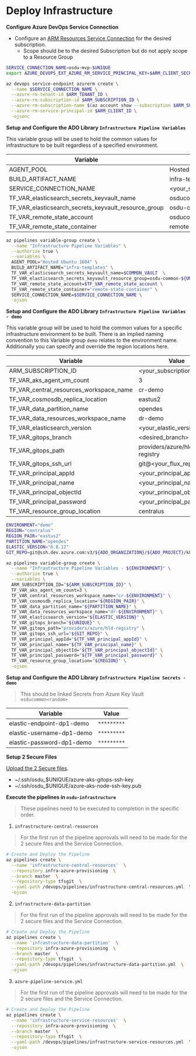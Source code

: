# Deploy Infrastructure

__Configure Azure DevOps Service Connection__

- Configure an [ARM Resources Service Connection](https://docs.microsoft.com/en-us/azure/devops/pipelines/library/connect-to-azure?view=azure-devops) for the desired subscription.
  - Scope should be to the desired Subscription but do not apply scope to a Resource Group

```bash
SERVICE_CONNECTION_NAME=osdu-mvp-$UNIQUE
export AZURE_DEVOPS_EXT_AZURE_RM_SERVICE_PRINCIPAL_KEY=$ARM_CLIENT_SECRET

az devops service-endpoint azurerm create \
  --name $SERVICE_CONNECTION_NAME \
  --azure-rm-tenant-id $ARM_TENANT_ID \
  --azure-rm-subscription-id $ARM_SUBSCRIPTION_ID \
  --azure-rm-subscription-name $(az account show --subscription $ARM_SUBSCRIPTION_ID --query name -otsv) \
  --azure-rm-service-principal-id $ARM_CLIENT_ID \
  -ojsonc
```


__Setup and Configure the ADO Library `Infrastructure Pipeline Variables`__

This variable group will be used to hold the common values for infrastructure to be built regardless of a specified environment.

  | Variable | Value |
  |----------|-------|
  | AGENT_POOL | Hosted Ubuntu 1604 |
  | BUILD_ARTIFACT_NAME | infra-templates |
  | SERVICE_CONNECTION_NAME | <your_service_connection_name> |
  | TF_VAR_elasticsearch_secrets_keyvault_name | osducommon<your_unique>-kv |
  | TF_VAR_elasticsearch_secrets_keyvault_resource_group | osdu-common-<your_unique> |
  | TF_VAR_remote_state_account | osducommon<your_unique> |
  | TF_VAR_remote_state_container | remote-state-container |

```bash
az pipelines variable-group create \
  --name "Infrastructure Pipeline Variables" \
  --authorize true \
  --variables \
  AGENT_POOL="Hosted Ubuntu 1604" \
  BUILD_ARTIFACT_NAME="infra-templates" \
  TF_VAR_elasticsearch_secrets_keyvault_name=$COMMON_VAULT  \
  TF_VAR_elasticsearch_secrets_keyvault_resource_group=osdu-common-${UNIQUE} \
  TF_VAR_remote_state_account=$TF_VAR_remote_state_account \
  TF_VAR_remote_state_container="remote-state-container" \
  SERVICE_CONNECTION_NAME=$SERVICE_CONNECTION_NAME \
  -ojson
```


__Setup and Configure the ADO Library `Infrastructure Pipeline Variables - demo`__

This variable group will be used to hold the common values for a specific infrastructure environment to be built. There is an implied naming convention to this Variable group `demo` relates to the environment name.  Additionally you can specify and override the region locations here.


  | Variable | Value |
  |----------|-------|
  | ARM_SUBSCRIPTION_ID | <your_subscription_id> |
  | TF_VAR_aks_agent_vm_count | 3 |
  | TF_VAR_central_resources_workspace_name | cr-demo |
  | TF_VAR_cosmosdb_replica_location | eastus2 |
  | TF_VAR_data_partition_name | opendes |
  | TF_VAR_data_resources_workspace_name | dr-demo |
  | TF_VAR_elasticsearch_version | <your_elastic_version> |
  | TF_VAR_gitops_branch | <desired_branch> |
  | TF_VAR_gitops_path | providers/azure/hld-registry |
  | TF_VAR_gitops_ssh_url | git@<your_flux_repo> |
  | TF_VAR_principal_appId | <your_principal_appId> |
  | TF_VAR_principal_name | <your_principal_name> |
  | TF_VAR_principal_objectId | <your_principal_objectId> |
  | TF_VAR_principal_password | <your_principal_password> |
  | TF_VAR_resource_group_location | centralus |

```bash
ENVIRONMENT="demo"
REGION="centralus"
REGION_PAIR="eastus2"
PARTITION_NAME="opendes"
ELASTIC_VERSION="6.8.12"
GIT_REPO=git@ssh.dev.azure.com:v3/${ADO_ORGANIZATION}/${ADO_PROJECT}/k8-gitops-manifests

az pipelines variable-group create \
  --name "Infrastructure Pipeline Variables - ${ENVIRONMENT}" \
  --authorize true \
  --variables \
  ARM_SUBSCRIPTION_ID="${ARM_SUBSCRIPTION_ID}" \
  TF_VAR_aks_agent_vm_count=3 \
  TF_VAR_central_resources_workspace_name="cr-${ENVIRONMENT}" \
  TF_VAR_cosmosdb_replica_location="${REGION_PAIR}" \
  TF_VAR_data_partition_name="${PARTITION_NAME}" \
  TF_VAR_data_resources_workspace_name="dr-${ENVIRONMENT}" \
  TF_VAR_elasticsearch_version="${ELASTIC_VERSION}" \
  TF_VAR_gitops_branch="${UNIQUE}" \
  TF_VAR_gitops_path="providers/azure/hld-registry" \
  TF_VAR_gitops_ssh_url="${GIT_REPO}" \
  TF_VAR_principal_appId="${TF_VAR_principal_appId}" \
  TF_VAR_principal_name="${TF_VAR_principal_name}" \
  TF_VAR_principal_objectId="${TF_VAR_principal_objectId}" \
  TF_VAR_principal_password="${TF_VAR_principal_password}" \
  TF_VAR_resource_group_location="${REGION}" \
  -ojson
```

__Setup and Configure the ADO Library `Infrastructure Pipeline Secrets - demo`__
> This should be linked Secrets from Azure Key Vault `osducommon<random>`

  | Variable | Value |
  |----------|-------|
  | elastic-endpoint-dp1-demo | `*********` |
  | elastic-username-dp1-demo | `*********` |
  | elastic-password-dp1-demo | `*********` |


__Setup 2 Secure Files__

[Upload the 2 Secure files](https://docs.microsoft.com/en-us/azure/devops/pipelines/library/secure-files?view=azure-devops).


  - ~/.ssh/osdu_$UNIQUE/azure-aks-gitops-ssh-key
  - ~/.ssh/osdu_$UNIQUE/azure-aks-node-ssh-key.pub



__Execute the pipelines in `osdu-infrastructure`__

> These pipelines need to be executed to completion in the specific order.

1. `infrastructure-central-resources`

  > For the first run of the pipeline approvals will need to be made for the 2 secure files and the Service Connection.

```bash
# Create and Deploy the Pipeline
az pipelines create \
  --name 'infrastructure-central-resources'  \
  --repository infra-azure-provisioning  \
  --branch master  \
  --repository-type tfsgit  \
  --yaml-path /devops/pipelines/infrastructure-central-resources.yml  \
  -ojson
```


2. `infrastructure-data-partition`

  > For the first run of the pipeline approvals will need to be made for the 2 secure files and the Service Connection.

```bash
# Create and Deploy the Pipeline
az pipelines create \
  --name 'infrastructure-data-partition'  \
  --repository infra-azure-provisioning  \
  --branch master  \
  --repository-type tfsgit  \
  --yaml-path /devops/pipelines/infrastructure-data-partition.yml  \
  -ojson
```


3. `azure-pipeline-service.yml`

  > For the first run of the pipeline approvals will need to be made for the 2 secure files and the Service Connection.

```bash
# Create and Deploy the Pipeline
az pipelines create \
  --name 'infrastructure-service-resources'  \
  --repository infra-azure-provisioning  \
  --branch master  \
  --repository-type tfsgit  \
  --yaml-path /devops/pipelines/infrastructure-service-resources.yml  \
  -ojson
```
